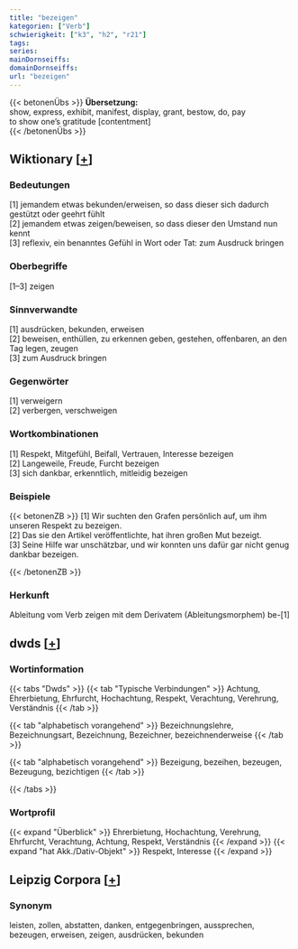 ```yaml
---
title: "bezeigen"
kategorien: ["Verb"]
schwierigkeit: ["k3", "h2", "r21"]
tags:
series:
mainDornseiffs:
domainDornseiffs:
url: "bezeigen"
---
```


{{< betonenÜbs >}}
**Übersetzung:**  
show, express, exhibit, manifest, display, grant, bestow, do, pay  
to show  one’s gratitude [contentment]  
{{< /betonenÜbs >}}

## Wiktionary [[+](https://de.wiktionary.org/wiki/bezeigen)]

### Bedeutungen
[1] jemandem etwas bekunden/erweisen, so dass dieser sich dadurch gestützt oder geehrt fühlt  
[2] jemandem etwas zeigen/beweisen, so dass dieser den Umstand nun kennt  
[3] reflexiv, ein benanntes Gefühl in Wort oder Tat: zum Ausdruck bringen  

### Oberbegriffe
[1–3] zeigen  

### Sinnverwandte
[1] ausdrücken, bekunden, erweisen  
[2] beweisen, enthüllen, zu erkennen geben, gestehen, offenbaren, an den Tag legen, zeugen  
[3] zum Ausdruck bringen  

### Gegenwörter
[1] verweigern  
[2] verbergen, verschweigen  

### Wortkombinationen
[1] Respekt, Mitgefühl, Beifall, Vertrauen, Interesse bezeigen  
[2] Langeweile, Freude, Furcht bezeigen  
[3] sich dankbar, erkenntlich, mitleidig bezeigen  

### Beispiele
{{< betonenZB >}}
[1] Wir suchten den Grafen persönlich auf, um ihm unseren Respekt zu bezeigen.  
[2] Das sie den Artikel veröffentlichte, hat ihren großen Mut bezeigt.  
[3] Seine Hilfe war unschätzbar, und wir konnten uns dafür gar nicht genug dankbar bezeigen.  

{{< /betonenZB >}}
### Herkunft
Ableitung vom Verb zeigen mit dem Derivatem (Ableitungsmorphem) be-[1]  



## dwds [[+](https://www.dwds.de/wb/bezeigen)]

### Wortinformation
{{< tabs "Dwds" >}}
{{< tab "Typische Verbindungen" >}}
Achtung, Ehrerbietung, Ehrfurcht, Hochachtung, Respekt, Verachtung, Verehrung, Verständnis
{{< /tab >}}

{{< tab "alphabetisch vorangehend" >}}
Bezeichnungslehre, Bezeichnungsart, Bezeichnung, Bezeichner, bezeichnenderweise
{{< /tab >}}

{{< tab "alphabetisch vorangehend" >}}
Bezeigung, bezeihen, bezeugen, Bezeugung, bezichtigen
{{< /tab >}}

{{< /tabs >}}

### Wortprofil
{{< expand "Überblick" >}} Ehrerbietung, Hochachtung, Verehrung, Ehrfurcht, Verachtung, Achtung, Respekt, Verständnis {{< /expand >}}
{{< expand "hat Akk./Dativ-Objekt" >}} Respekt, Interesse {{< /expand >}}

## Leipzig Corpora [[+](https://corpora.uni-leipzig.de/en/res?word=bezeigen&corpusId=deu_newscrawl-public_2018)]


### Synonym
leisten, zollen, abstatten, danken, entgegenbringen, aussprechen, bezeugen, erweisen, zeigen, ausdrücken, bekunden

